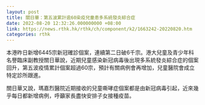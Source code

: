 ```yaml
---
layout: post
title: 關日華：第五波累計逾60染疫兒童患多系統發炎綜合症
date: 2022-08-20 12:32:26.000000000 +08:00
link: https://news.rthk.hk/rthk/ch/component/k2/1663242-20220820.htm
categories: rthk
---
```


本港昨日新增6445宗新冠確診個案，連續第二日破6千宗。港大兒童及青少年科名譽臨床副教授關日華說，近期兒童感染新冠病毒後出現多系統發炎綜合症的個案回升，第五波疫情累計個案超過60宗，預計有關病例會再增加，兒童醫院會成立特定診所跟進。

關日華又說，瑪嘉烈醫院近期接收的兒童嘶哮症個案都是由新冠病毒引起，近來幾乎每日都新增病例，呼籲家長盡快安排子女接種疫苗。
